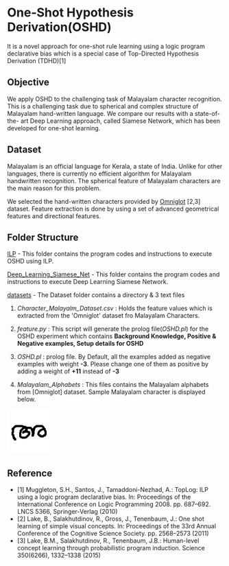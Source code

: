 # One-Shot Hypothesis Derivation(OSHD)

It is a novel approach for one-shot rule learning  using a logic program
declarative bias which is a special case of Top-Directed
Hypothesis Derivation (TDHD)[1]

## Objective

We apply OSHD to the challenging task of Malayalam character recognition. This is a challenging task due to spherical
and complex structure of Malayalam hand-written language. We compare our results with a state-of-the-
art Deep Learning approach, called Siamese Network, which has been
developed for one-shot learning.

## Dataset

Malayalam is an official language for Kerala, a state of India. Unlike for other
languages, there is currently no efficient algorithm for Malayalam handwritten
recognition. The spherical feature of Malayalam characters are the main reason
for this problem.

We selected the hand-written characters provided by [Omniglot](https://github.com/brendenlake/omniglot) [2,3] dataset.
Feature extraction is done by using a set of advanced geometrical features and directional features.

## Folder Structure

[ILP](https://github.com/danyvarghese/One-Shot-ILP/tree/master/ILP) - This folder contains the program codes and instructions to execute OSHD using ILP.

[Deep_Learning_Siamese_Net](https://github.com/danyvarghese/One-Shot-ILP/tree/master/Deep_Learning_Siamese_Net) - This folder contains the program codes and instructions to execute Deep Learning Siamese Network.

[datasets](https://github.com/danyvarghese/One-Shot-ILP/tree/master/datasets) - The Dataset folder contains  a directory & 3 text files

1. _Character_Malayalm_Dataset.csv_ : Holds the feature values which is extracted from the 'Omniglot' dataset fro Malayalam Characters.

2. _feature.py_ : This script will generate the prolog file(_OSHD.pl_) for the OSHD experiment which contains **Background Knowledge, Positive & Negative examples, Setup details for OSHD**

3. _OSHD.pl_ : prolog file.  By Default, all the examples added as negative examples with weight **-3**. Please change one of them as positive by adding a weight of **+11** instead of **-3**

4. _Malayalam_Alphabets_ : This files contains the Malayalam alphabets from [Omniglot] dataset. Sample Malayalam character is displayed below.

![Malayalam Character 'Ah' ](https://github.com/danyvarghese/One-Shot-ILP/blob/master/datasets/1280_01.png)



## Reference

* [1] Muggleton, S.H., Santos, J., Tamaddoni-Nezhad, A.: TopLog: ILP using a logic
program declarative bias. In: Proceedings of the International Conference on Logic
Programming 2008. pp. 687–692. LNCS 5366, Springer-Verlag (2010)
* [2] Lake, B., Salakhutdinov, R., Gross, J., Tenenbaum, J.: One shot learning of simple
visual concepts. In: Proceedings of the 33rd Annual Conference of the Cognitive
Science Society. pp. 2568–2573 (2011)
* [3] Lake, B.M., Salakhutdinov, R., Tenenbaum, J.B.: Human-level concept learning through probabilistic program induction.
Science 350(6266), 1332–1338 (2015)
